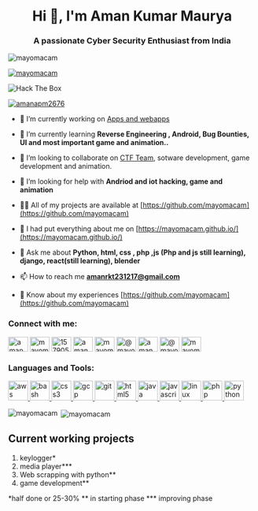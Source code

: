 <h1 align="center">Hi 👋, I'm Aman Kumar Maurya</h1>
<h3 align="center">A passionate Cyber Security Enthusiast from India</h3>

<p align="left"> <img src="https://komarev.com/ghpvc/?username=mayomacam&label=Profile%20views&color=0e75b6&style=flat" alt="mayomacam" /> </p>

<p align="left"> <a href="https://github.com/ryo-ma/github-profile-trophy"><img src="https://github-profile-trophy.vercel.app/?username=mayomacam" alt="mayomacam" /></a> </p>
<img src="http://www.hackthebox.eu/badge/image/96854" alt="Hack The Box">
<p align="left"> <a href="https://twitter.com/amanapm2676" target="blank"><img src="https://img.shields.io/twitter/follow/amanapm2676?logo=twitter&style=for-the-badge" alt="amanapm2676" /></a> </p>

- 🔭 I’m currently working on [Apps and webapps]()

- 🌱 I’m currently learning **Reverse Engineering , Android, Bug Bounties, UI and most important game and animation..**

- 👯 I’m looking to collaborate on [CTF Team](https://ctftime.org/team/110881), sotware development, game development and animation.

- 🤝 I’m looking for help with **Andriod and iot hacking, game and animation**

- 👨‍💻 All of my projects are available at [https://github.com/mayomacam](https://github.com/mayomacam)

- 📝 I had put everything about me on [https://mayomacam.github.io/](https://mayomacam.github.io/)

- 💬 Ask me about **Python, html, css , php ,js (Php and js still learning), django, react(still learning), blender**

- 📫 How to reach me **amanrkt231217@gmail.com**

- 📄 Know about my experiences [https://github.com/mayomacam](https://github.com/mayomacam)

<p align="left">
<h3 align="left">Connect with me:</h3>
<a href="https://twitter.com/amanapm2676" target="blank"><img align="center" src="https://cdn.jsdelivr.net/npm/simple-icons@3.0.1/icons/twitter.svg" alt="amanapm2676" height="30" width="40" /></a>
<a href="https://linkedin.com/in/mayomacam-2676" target="blank"><img align="center" src="https://cdn.jsdelivr.net/npm/simple-icons@3.0.1/icons/linkedin.svg" alt="mayomacam-2676" height="30" width="40" /></a>
<a href="https://stackoverflow.com/users/15790501" target="blank"><img align="center" src="https://cdn.jsdelivr.net/npm/simple-icons@3.0.1/icons/stackoverflow.svg" alt="15790501" height="30" width="40" /></a>
<a href="https://fb.com/aman.apm.7" target="blank"><img align="center" src="https://cdn.jsdelivr.net/npm/simple-icons@3.0.1/icons/facebook.svg" alt="aman.apm.7" height="30" width="40" /></a>
<a href="https://instagram.com/mayomacam" target="blank"><img align="center" src="https://cdn.jsdelivr.net/npm/simple-icons@3.0.1/icons/instagram.svg" alt="mayomacam" height="30" width="40" /></a>
<a href="https://medium.com/@mayomacam" target="blank"><img align="center" src="https://cdn.jsdelivr.net/npm/simple-icons@3.0.1/icons/medium.svg" alt="@mayomacam" height="30" width="40" /></a>
<a href="https://www.youtube.com/c/aman maurya" target="blank"><img align="center" src="https://cdn.jsdelivr.net/npm/simple-icons@3.0.1/icons/youtube.svg" alt="aman maurya" height="30" width="40" /></a>
<a href="https://www.codechef.com/users/mayomacam" target="blank"><img align="center" src="https://cdn.jsdelivr.net/npm/simple-icons@3.1.0/icons/codechef.svg" alt="@mayomacam" height="30" width="40" /></a>
<a href="https://www.hackerrank.com/mayomacam" target="blank"><img align="center" src="https://cdn.jsdelivr.net/npm/simple-icons@3.0.1/icons/hackerrank.svg" alt="mayomacam" height="30" width="40" /></a>
</p>

<h3 align="left">Languages and Tools:</h3>
<p align="left"> <a href="https://aws.amazon.com" target="_blank"> <img src="https://devicons.github.io/devicon/devicon.git/icons/amazonwebservices/amazonwebservices-original-wordmark.svg" alt="aws" width="40" height="40"/> </a> <a href="https://www.gnu.org/software/bash/" target="_blank"> <img src="https://www.vectorlogo.zone/logos/gnu_bash/gnu_bash-icon.svg" alt="bash" width="40" height="40"/> </a> <a href="https://www.w3schools.com/css/" target="_blank"> <img src="https://devicons.github.io/devicon/devicon.git/icons/css3/css3-original-wordmark.svg" alt="css3" width="40" height="40"/> </a> <a href="https://cloud.google.com" target="_blank"> <img src="https://www.vectorlogo.zone/logos/google_cloud/google_cloud-icon.svg" alt="gcp" width="40" height="40"/> </a> <a href="https://git-scm.com/" target="_blank"> <img src="https://www.vectorlogo.zone/logos/git-scm/git-scm-icon.svg" alt="git" width="40" height="40"/> </a> <a href="https://www.w3.org/html/" target="_blank"> <img src="https://devicons.github.io/devicon/devicon.git/icons/html5/html5-original-wordmark.svg" alt="html5" width="40" height="40"/> </a> <a href="https://www.java.com" target="_blank"> <img src="https://devicons.github.io/devicon/devicon.git/icons/java/java-original-wordmark.svg" alt="java" width="40" height="40"/> </a> <a href="https://developer.mozilla.org/en-US/docs/Web/JavaScript" target="_blank"> <img src="https://devicons.github.io/devicon/devicon.git/icons/javascript/javascript-original.svg" alt="javascript" width="40" height="40"/> </a> <a href="https://www.linux.org/" target="_blank"> <img src="https://devicons.github.io/devicon/devicon.git/icons/linux/linux-original.svg" alt="linux" width="40" height="40"/> </a> <a href="https://www.php.net" target="_blank"> <img src="https://devicons.github.io/devicon/devicon.git/icons/php/php-original.svg" alt="php" width="40" height="40"/> </a> <a href="https://www.python.org" target="_blank"> <img src="https://devicons.github.io/devicon/devicon.git/icons/python/python-original.svg" alt="python" width="40" height="40"/> </a> </p>

<p><img align="left" src="https://github-readme-stats.vercel.app/api/top-langs/?username=mayomacam&layout=compact" alt="mayomacam" /></p>

<p>&nbsp;<img align="center" src="https://github-readme-stats.vercel.app/api?username=mayomacam&show_icons=true" alt="mayomacam" /></p>

## Current working projects
1. keylogger*
2. media player***
3. Web scrapping with python**
4. game development**

*half done or 25-30%
** in starting phase
*** improving phase
